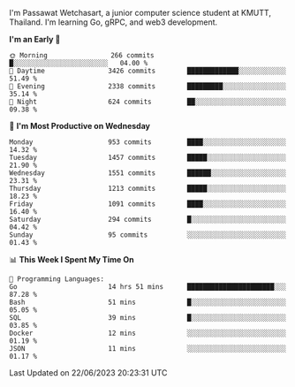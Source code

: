 
I'm Passawat Wetchasart, a junior computer science student at KMUTT, Thailand. I'm learning Go, gRPC, and web3 development.



<!--START_SECTION:waka-->
**I'm an Early 🐤** 

```text
🌞 Morning                266 commits         █░░░░░░░░░░░░░░░░░░░░░░░░   04.00 % 
🌆 Daytime                3426 commits        █████████████░░░░░░░░░░░░   51.49 % 
🌃 Evening                2338 commits        █████████░░░░░░░░░░░░░░░░   35.14 % 
🌙 Night                  624 commits         ██░░░░░░░░░░░░░░░░░░░░░░░   09.38 % 
```
📅 **I'm Most Productive on Wednesday** 

```text
Monday                   953 commits         ████░░░░░░░░░░░░░░░░░░░░░   14.32 % 
Tuesday                  1457 commits        █████░░░░░░░░░░░░░░░░░░░░   21.90 % 
Wednesday                1551 commits        ██████░░░░░░░░░░░░░░░░░░░   23.31 % 
Thursday                 1213 commits        █████░░░░░░░░░░░░░░░░░░░░   18.23 % 
Friday                   1091 commits        ████░░░░░░░░░░░░░░░░░░░░░   16.40 % 
Saturday                 294 commits         █░░░░░░░░░░░░░░░░░░░░░░░░   04.42 % 
Sunday                   95 commits          ░░░░░░░░░░░░░░░░░░░░░░░░░   01.43 % 
```


📊 **This Week I Spent My Time On** 

```text
💬 Programming Languages: 
Go                       14 hrs 51 mins      ██████████████████████░░░   87.28 % 
Bash                     51 mins             █░░░░░░░░░░░░░░░░░░░░░░░░   05.05 % 
SQL                      39 mins             █░░░░░░░░░░░░░░░░░░░░░░░░   03.85 % 
Docker                   12 mins             ░░░░░░░░░░░░░░░░░░░░░░░░░   01.19 % 
JSON                     11 mins             ░░░░░░░░░░░░░░░░░░░░░░░░░   01.17 % 
```


 Last Updated on 22/06/2023 20:23:31 UTC
<!--END_SECTION:waka-->

<!--
**markpassawat/markpassawat** is a ✨ _special_ ✨ repository because its `README.md` (this file) appears on your GitHub profile.

Here are some ideas to get you started:

- 🔭 I’m currently working on ...
- 🌱 I’m currently learning ...
- 👯 I’m looking to collaborate on ...
- 🤔 I’m looking for help with ...
- 💬 Ask me about ...
- 📫 How to reach me: ...
- 😄 Pronouns: He/Him
- ⚡ Fun fact: ...
-->
